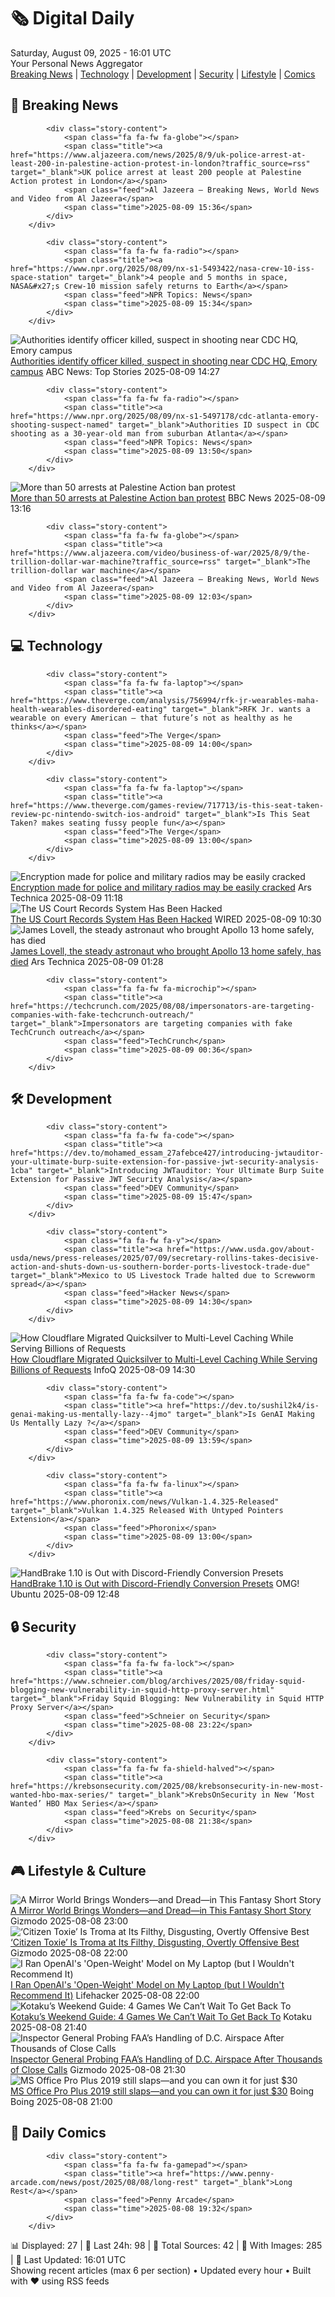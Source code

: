 <!-- Processing 54 RSS feeds at 2025-08-09 16:01:38 UTC -->
<!-- Processing: Poorly Drawn Lines -->
<!-- Processing: CNN Top Stories -->
<!-- Processing: Al Jazeera Breaking News -->
<!-- Processing: NPR News -->
<!-- Processing: Reuters Top News -->
<!-- Processing: Associated Press Breaking -->
<!-- Processing: ABC News Breaking -->
<!-- Processing: NBC News Breaking -->
<!-- Processing: Guardian World News -->
<!-- Processing: Sky News World -->
<!-- Processing: TechCrunch -->
<!-- Processing: The Verge -->
<!-- Processing: Ars Technica -->
<!-- Processing: O'Reilly Radar -->
<!-- Processing: Hacker News -->
<!-- Processing: Dev.to -->
<!-- Processing: StackOverflow Blog -->
<!-- Processing: Phoronix Linux News -->
<!-- Processing: DistroWatch -->
<!-- Processing: GitHub Blog -->
<!-- Processing: InfoQ -->
<!-- Processing: Coding Horror -->
<!-- Processing: The Pragmatic Engineer -->
<!-- Processing: Kotaku -->
<!-- Processing: Krebs on Security -->
<!-- Processing: Schneier on Security -->
<!-- Generated 6 new posts out of 26 feeds processed -->
<div class="newspaper-header">
    <h1 class="newspaper-title">🗞️ Digital Daily</h1>
    <div class="newspaper-date">Saturday, August 09, 2025 - 16:01 UTC</div>
    <div class="newspaper-subtitle">Your Personal News Aggregator</div>
</div>

<div class="newspaper-nav">
    <a href="#breaking">Breaking News</a> |
    <a href="#tech">Technology</a> |
    <a href="#dev">Development</a> |
    <a href="#security">Security</a> |
    <a href="#lifestyle">Lifestyle</a> |
    <a href="#webcomics">Comics</a>
</div>

<div class="news-section breaking-news" id="breaking">
<h2 class="section-header">🚨 Breaking News</h2>
<div class="stories-container">
<div class="story">
            
            <div class="story-content">
                <span class="fa fa-fw fa-globe"></span>
                <span class="title"><a href="https://www.aljazeera.com/news/2025/8/9/uk-police-arrest-at-least-200-in-palestine-action-protest-in-london?traffic_source=rss" target="_blank">UK police arrest at least 200 people at Palestine Action protest in London</a></span>
                <span class="feed">Al Jazeera – Breaking News, World News and Video from Al Jazeera</span>
                <span class="time">2025-08-09 15:36</span>
            </div>
        </div>
<div class="story">
            
            <div class="story-content">
                <span class="fa fa-fw fa-radio"></span>
                <span class="title"><a href="https://www.npr.org/2025/08/09/nx-s1-5493422/nasa-crew-10-iss-space-station" target="_blank">4 people and 5 months in space, NASA&#x27;s Crew-10 mission safely returns to Earth</a></span>
                <span class="feed">NPR Topics: News</span>
                <span class="time">2025-08-09 15:34</span>
            </div>
        </div>
<div class="story">
            <img src="https://s.abcnews.com/images/US/Officer-David-Rose_1754709073286_hpMain_4x3t_384.jpg" alt="Authorities identify officer killed, suspect in shooting near CDC HQ, Emory campus" class="story-image" loading="lazy" onerror="this.style.display='none'">
            <div class="story-content">
                <span class="fa fa-fw fa-tv"></span>
                <span class="title"><a href="https://abcnews.go.com/US/active-shooter-reported-emory-universitys-atlanta-campus/story?id=124495968" target="_blank">Authorities identify officer killed, suspect in shooting near CDC HQ, Emory campus</a></span>
                <span class="feed">ABC News: Top Stories</span>
                <span class="time">2025-08-09 14:27</span>
            </div>
        </div>
<div class="story">
            
            <div class="story-content">
                <span class="fa fa-fw fa-radio"></span>
                <span class="title"><a href="https://www.npr.org/2025/08/09/nx-s1-5497178/cdc-atlanta-emory-shooting-suspect-named" target="_blank">Authorities ID suspect in CDC shooting as a 30-year-old man from suburban Atlanta</a></span>
                <span class="feed">NPR Topics: News</span>
                <span class="time">2025-08-09 13:50</span>
            </div>
        </div>
<div class="story">
            <img src="https://ichef.bbci.co.uk/ace/standard/240/cpsprodpb/7ca7/live/b5bf69c0-751c-11f0-92e9-9f6f0dd72956.jpg" alt="More than 50 arrests at Palestine Action ban protest" class="story-image" loading="lazy" onerror="this.style.display='none'">
            <div class="story-content">
                <span class="fa fa-fw fa-flag"></span>
                <span class="title"><a href="https://www.bbc.com/news/articles/c8de6rq37v5o?at_medium=RSS&at_campaign=rss" target="_blank">More than 50 arrests at Palestine Action ban protest</a></span>
                <span class="feed">BBC News</span>
                <span class="time">2025-08-09 13:16</span>
            </div>
        </div>
<div class="story">
            
            <div class="story-content">
                <span class="fa fa-fw fa-globe"></span>
                <span class="title"><a href="https://www.aljazeera.com/video/business-of-war/2025/8/9/the-trillion-dollar-war-machine?traffic_source=rss" target="_blank">The trillion-dollar war machine</a></span>
                <span class="feed">Al Jazeera – Breaking News, World News and Video from Al Jazeera</span>
                <span class="time">2025-08-09 12:03</span>
            </div>
        </div>
</div>
</div>
<div class="news-section tech-news" id="tech">
<h2 class="section-header">💻 Technology</h2>
<div class="stories-container">
<div class="story">
            
            <div class="story-content">
                <span class="fa fa-fw fa-laptop"></span>
                <span class="title"><a href="https://www.theverge.com/analysis/756994/rfk-jr-wearables-maha-health-wearables-disordered-eating" target="_blank">RFK Jr. wants a wearable on every American — that future’s not as healthy as he thinks</a></span>
                <span class="feed">The Verge</span>
                <span class="time">2025-08-09 14:00</span>
            </div>
        </div>
<div class="story">
            
            <div class="story-content">
                <span class="fa fa-fw fa-laptop"></span>
                <span class="title"><a href="https://www.theverge.com/games-review/717713/is-this-seat-taken-review-pc-nintendo-switch-ios-android" target="_blank">Is This Seat Taken? makes seating fussy people fun</a></span>
                <span class="feed">The Verge</span>
                <span class="time">2025-08-09 13:00</span>
            </div>
        </div>
<div class="story">
            <img src="https://cdn.arstechnica.net/wp-content/uploads/2025/08/Screenshot-2025-08-08-at-15-37-31-Encryption-Made-for-Police-and-Military-Radios-May-Be-Easily-Cracked-WIRED-500x500.png" alt="Encryption made for police and military radios may be easily cracked" class="story-image" loading="lazy" onerror="this.style.display='none'">
            <div class="story-content">
                <span class="fa fa-fw fa-cog"></span>
                <span class="title"><a href="https://arstechnica.com/security/2025/08/encryption-made-for-police-and-military-radios-may-be-easily-cracked/" target="_blank">Encryption made for police and military radios may be easily cracked</a></span>
                <span class="feed">Ars Technica</span>
                <span class="time">2025-08-09 11:18</span>
            </div>
        </div>
<div class="story">
            <img src="https://media.wired.com/photos/68966770c8079b4bd3aafb65/master/pass/court-data-breach-sec-1238143476.jpg" alt="The US Court Records System Has Been Hacked" class="story-image" loading="lazy" onerror="this.style.display='none'">
            <div class="story-content">
                <span class="fa fa-fw fa-bolt"></span>
                <span class="title"><a href="https://www.wired.com/story/us-court-records-system-hacked/" target="_blank">The US Court Records System Has Been Hacked</a></span>
                <span class="feed">WIRED</span>
                <span class="time">2025-08-09 10:30</span>
            </div>
        </div>
<div class="story">
            <img src="https://cdn.arstechnica.net/wp-content/uploads/2025/08/news-080825a-lg-500x500.jpg" alt="James Lovell, the steady astronaut who brought Apollo 13 home safely, has died" class="story-image" loading="lazy" onerror="this.style.display='none'">
            <div class="story-content">
                <span class="fa fa-fw fa-cog"></span>
                <span class="title"><a href="https://arstechnica.com/space/2025/08/astronaut-james-lovell-famed-apollo-13-commander-dies-at-97/" target="_blank">James Lovell, the steady astronaut who brought Apollo 13 home safely, has died</a></span>
                <span class="feed">Ars Technica</span>
                <span class="time">2025-08-09 01:28</span>
            </div>
        </div>
<div class="story">
            
            <div class="story-content">
                <span class="fa fa-fw fa-microchip"></span>
                <span class="title"><a href="https://techcrunch.com/2025/08/08/impersonators-are-targeting-companies-with-fake-techcrunch-outreach/" target="_blank">Impersonators are targeting companies with fake TechCrunch outreach</a></span>
                <span class="feed">TechCrunch</span>
                <span class="time">2025-08-09 00:36</span>
            </div>
        </div>
</div>
</div>
<div class="news-section dev-news" id="dev">
<h2 class="section-header">🛠️ Development</h2>
<div class="stories-container">
<div class="story">
            
            <div class="story-content">
                <span class="fa fa-fw fa-code"></span>
                <span class="title"><a href="https://dev.to/mohamed_essam_27afebce427/introducing-jwtauditor-your-ultimate-burp-suite-extension-for-passive-jwt-security-analysis-1cba" target="_blank">Introducing JWTauditor: Your Ultimate Burp Suite Extension for Passive JWT Security Analysis</a></span>
                <span class="feed">DEV Community</span>
                <span class="time">2025-08-09 15:47</span>
            </div>
        </div>
<div class="story">
            
            <div class="story-content">
                <span class="fa fa-fw fa-y"></span>
                <span class="title"><a href="https://www.usda.gov/about-usda/news/press-releases/2025/07/09/secretary-rollins-takes-decisive-action-and-shuts-down-us-southern-border-ports-livestock-trade-due" target="_blank">Mexico to US Livestock Trade halted due to Screwworm spread</a></span>
                <span class="feed">Hacker News</span>
                <span class="time">2025-08-09 14:30</span>
            </div>
        </div>
<div class="story">
            <img src="https://res.infoq.com/news/2025/08/cloudflare-key-value-store/en/headerimage/generatedHeaderImage-1753205688195.jpg" alt="How Cloudflare Migrated Quicksilver to Multi-Level Caching While Serving Billions of Requests" class="story-image" loading="lazy" onerror="this.style.display='none'">
            <div class="story-content">
                <span class="fa fa-fw fa-info-circle"></span>
                <span class="title"><a href="https://www.infoq.com/news/2025/08/cloudflare-key-value-store/?utm_campaign=infoq_content&utm_source=infoq&utm_medium=feed&utm_term=global" target="_blank">How Cloudflare Migrated Quicksilver to Multi-Level Caching While Serving Billions of Requests</a></span>
                <span class="feed">InfoQ</span>
                <span class="time">2025-08-09 14:30</span>
            </div>
        </div>
<div class="story">
            
            <div class="story-content">
                <span class="fa fa-fw fa-code"></span>
                <span class="title"><a href="https://dev.to/sushil2k4/is-genai-making-us-mentally-lazy--4jmo" target="_blank">Is GenAI Making Us Mentally Lazy ?</a></span>
                <span class="feed">DEV Community</span>
                <span class="time">2025-08-09 13:59</span>
            </div>
        </div>
<div class="story">
            
            <div class="story-content">
                <span class="fa fa-fw fa-linux"></span>
                <span class="title"><a href="https://www.phoronix.com/news/Vulkan-1.4.325-Released" target="_blank">Vulkan 1.4.325 Released With Untyped Pointers Extension</a></span>
                <span class="feed">Phoronix</span>
                <span class="time">2025-08-09 13:00</span>
            </div>
        </div>
<div class="story">
            <img src="https://i0.wp.com/www.omgubuntu.co.uk/wp-content/uploads/2023/11/handbrake-logo-on-colourful-background.jpg?resize=406%2C232&amp;ssl=1" alt="HandBrake 1.10 is Out with Discord-Friendly Conversion Presets" class="story-image" loading="lazy" onerror="this.style.display='none'">
            <div class="story-content">
                <span class="fa fa-fw fa-ubuntu"></span>
                <span class="title"><a href="https://www.omgubuntu.co.uk/2025/08/handbrake-1-10-released-new-features" target="_blank">HandBrake 1.10 is Out with Discord-Friendly Conversion Presets</a></span>
                <span class="feed">OMG! Ubuntu</span>
                <span class="time">2025-08-09 12:48</span>
            </div>
        </div>
</div>
</div>
<div class="news-section security-news" id="security">
<h2 class="section-header">🔒 Security</h2>
<div class="stories-container">
<div class="story">
            
            <div class="story-content">
                <span class="fa fa-fw fa-lock"></span>
                <span class="title"><a href="https://www.schneier.com/blog/archives/2025/08/friday-squid-blogging-new-vulnerability-in-squid-http-proxy-server.html" target="_blank">Friday Squid Blogging: New Vulnerability in Squid HTTP Proxy Server</a></span>
                <span class="feed">Schneier on Security</span>
                <span class="time">2025-08-08 23:22</span>
            </div>
        </div>
<div class="story">
            
            <div class="story-content">
                <span class="fa fa-fw fa-shield-halved"></span>
                <span class="title"><a href="https://krebsonsecurity.com/2025/08/krebsonsecurity-in-new-most-wanted-hbo-max-series/" target="_blank">KrebsOnSecurity in New ‘Most Wanted’ HBO Max Series</a></span>
                <span class="feed">Krebs on Security</span>
                <span class="time">2025-08-08 21:38</span>
            </div>
        </div>
</div>
</div>
<div class="news-section lifestyle-news" id="lifestyle">
<h2 class="section-header">🎮 Lifestyle & Culture</h2>
<div class="stories-container">
<div class="story">
            <img src="https://gizmodo.com/app/uploads/2025/08/August-2025-io9.jpg" alt="A Mirror World Brings Wonders—and Dread—in This Fantasy Short Story" class="story-image" loading="lazy" onerror="this.style.display='none'">
            <div class="story-content">
                <span class="fa fa-fw fa-computer"></span>
                <span class="title"><a href="https://gizmodo.com/a-mirror-world-brings-wonders-and-dread-in-this-fantasy-short-story-2000640711" target="_blank">A Mirror World Brings Wonders—and Dread—in This Fantasy Short Story</a></span>
                <span class="feed">Gizmodo</span>
                <span class="time">2025-08-08 23:00</span>
            </div>
        </div>
<div class="story">
            <img src="https://gizmodo.com/app/uploads/2025/08/citizen.jpg" alt="‘Citizen Toxie’ Is Troma at Its Filthy, Disgusting, Overtly Offensive Best" class="story-image" loading="lazy" onerror="this.style.display='none'">
            <div class="story-content">
                <span class="fa fa-fw fa-computer"></span>
                <span class="title"><a href="https://gizmodo.com/citizen-toxie-is-troma-at-its-filthy-disgusting-overtly-offensive-best-2000639174" target="_blank">‘Citizen Toxie’ Is Troma at Its Filthy, Disgusting, Overtly Offensive Best</a></span>
                <span class="feed">Gizmodo</span>
                <span class="time">2025-08-08 22:00</span>
            </div>
        </div>
<div class="story">
            <img src="https://lifehacker.com/imagery/articles/01K25JBX930BREXP3Q5DXZWMCY/hero-image.jpg" alt="I Ran OpenAI&#x27;s &#x27;Open-Weight&#x27; Model on My Laptop (but I Wouldn&#x27;t Recommend It)" class="story-image" loading="lazy" onerror="this.style.display='none'">
            <div class="story-content">
                <span class="fa fa-fw fa-life-ring"></span>
                <span class="title"><a href="https://lifehacker.com/tech/openai-open-weight-model?utm_medium=RSS" target="_blank">I Ran OpenAI&#x27;s &#x27;Open-Weight&#x27; Model on My Laptop (but I Wouldn&#x27;t Recommend It)</a></span>
                <span class="feed">Lifehacker</span>
                <span class="time">2025-08-08 22:00</span>
            </div>
        </div>
<div class="story">
            <img src="https://kotaku.com/app/uploads/2025/08/KWG8825.jpg" alt="Kotaku’s Weekend Guide: 4 Games We Can’t Wait To Get Back To" class="story-image" loading="lazy" onerror="this.style.display='none'">
            <div class="story-content">
                <span class="fa fa-fw fa-gamepad"></span>
                <span class="title"><a href="https://kotaku.com/kotaku-games-to-play-and-roger-earthion-earthbound-splinter-cell-2000616720" target="_blank">Kotaku’s Weekend Guide: 4 Games We Can’t Wait To Get Back To</a></span>
                <span class="feed">Kotaku</span>
                <span class="time">2025-08-08 21:40</span>
            </div>
        </div>
<div class="story">
            <img src="https://gizmodo.com/app/uploads/2025/04/GettyImages-2206556196.jpg" alt="Inspector General Probing FAA’s Handling of D.C. Airspace After Thousands of Close Calls" class="story-image" loading="lazy" onerror="this.style.display='none'">
            <div class="story-content">
                <span class="fa fa-fw fa-computer"></span>
                <span class="title"><a href="https://gizmodo.com/inspector-general-probing-faas-handling-of-d-c-airspace-after-thousands-of-close-calls-2000640870" target="_blank">Inspector General Probing FAA’s Handling of D.C. Airspace After Thousands of Close Calls</a></span>
                <span class="feed">Gizmodo</span>
                <span class="time">2025-08-08 21:30</span>
            </div>
        </div>
<div class="story">
            <img src="https://i0.wp.com/boingboing.net/wp-content/uploads/2025/08/Microsoft-Office-Professional-Plus-2019-for-Windows.jpg?fit=2250%2C1500&amp;quality=60&amp;ssl=1" alt="MS Office Pro Plus 2019 still slaps—and you can own it for just $30" class="story-image" loading="lazy" onerror="this.style.display='none'">
            <div class="story-content">
                <span class="fa fa-fw fa-arrow-right"></span>
                <span class="title"><a href="https://boingboing.net/2025/08/08/ms-office-pro-plus-2019-still-slaps-and-you-can-own-it-for-just-30.html" target="_blank">MS Office Pro Plus 2019 still slaps—and you can own it for just $30</a></span>
                <span class="feed">Boing Boing</span>
                <span class="time">2025-08-08 21:00</span>
            </div>
        </div>
</div>
</div>
<div class="news-section webcomics-section" id="webcomics">
<h2 class="section-header">🎨 Daily Comics</h2>
<div class="stories-container">
<div class="story">
            
            <div class="story-content">
                <span class="fa fa-fw fa-gamepad"></span>
                <span class="title"><a href="https://www.penny-arcade.com/news/post/2025/08/08/long-rest" target="_blank">Long Rest</a></span>
                <span class="feed">Penny Arcade</span>
                <span class="time">2025-08-08 19:32</span>
            </div>
        </div>
</div>
</div>

<div class="newspaper-footer">
    <div class="stats">
        📊 Displayed: 27 | 📅 Last 24h: 98 | 📡 Total Sources: 42 | 📸 With Images: 285 |
        🔄 Last Updated: 16:01 UTC
    </div>
    <div class="footer-note">
        Showing recent articles (max 6 per section) • Updated every hour • Built with ❤️ using RSS feeds
    </div>
</div>
